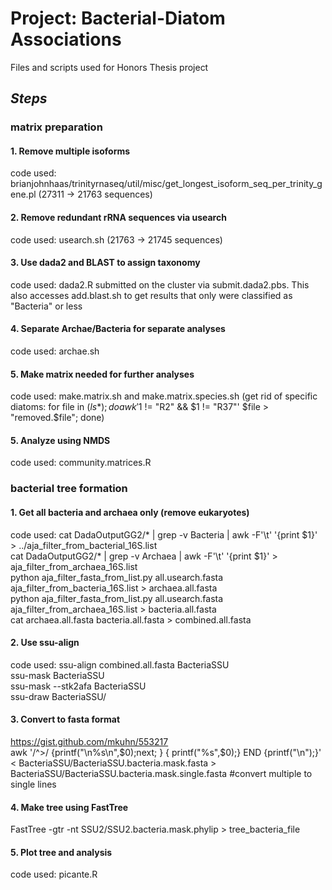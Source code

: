 # Project: Bacterial-Diatom Associations
Files and scripts used for Honors Thesis project

## __*Steps*__
### **matrix preparation**
#### 1. Remove multiple isoforms
code used: brianjohnhaas/trinityrnaseq/util/misc/get_longest_isoform_seq_per_trinity_gene.pl (27311 -> 21763 sequences)
#### 2. Remove redundant rRNA sequences via usearch
code used: usearch.sh (21763 -> 21745 sequences)
#### 3. Use dada2 and BLAST to assign taxonomy
code used: dada2.R submitted on the cluster via submit.dada2.pbs. 
           This also accesses add.blast.sh to get results that only
           were classified as "Bacteria" or less
#### 4. Separate Archae/Bacteria for separate analyses
code used: archae.sh
#### 5. Make matrix needed for further analyses
code used: make.matrix.sh and make.matrix.species.sh (get rid of specific diatoms: for file in $(ls *); do awk '$1 != "R2" && $1 != "R37"' $file > "removed.$file"; done)
#### 5. Analyze using NMDS
code used: community.matrices.R
   
       

### **bacterial tree formation**
#### 1. Get all bacteria and archaea only (remove eukaryotes)
code used: cat DadaOutputGG2/* | grep -v Bacteria |  awk -F'\t' '{print $1}' > ../aja_filter_from_bacterial_16S.list   
cat DadaOutputGG2/* | grep -v Archaea |  awk -F'\t' '{print $1}' > aja_filter_from_archaea_16S.list    
python aja_filter_fasta_from_list.py all.usearch.fasta aja_filter_from_bacteria_16S.list > archaea.all.fasta    
python aja_filter_fasta_from_list.py all.usearch.fasta aja_filter_from_archaea_16S.list > bacteria.all.fasta   
cat archaea.all.fasta bacteria.all.fasta > combined.all.fasta    
#### 2. Use ssu-align
code used: ssu-align combined.all.fasta BacteriaSSU   
ssu-mask BacteriaSSU   
ssu-mask --stk2afa BacteriaSSU   
ssu-draw BacteriaSSU/   
#### 3. Convert to fasta format
https://gist.github.com/mkuhn/553217    
awk '/^>/ {printf("\n%s\n",$0);next; } { printf("%s",$0);}  END {printf("\n");}' < BacteriaSSU/BacteriaSSU.bacteria.mask.fasta > BacteriaSSU/BacteriaSSU.bacteria.mask.single.fasta #convert multiple to single lines
#### 4. Make tree using FastTree
FastTree -gtr -nt SSU2/SSU2.bacteria.mask.phylip > tree_bacteria_file
#### 5. Plot tree and analysis
code used: picante.R
